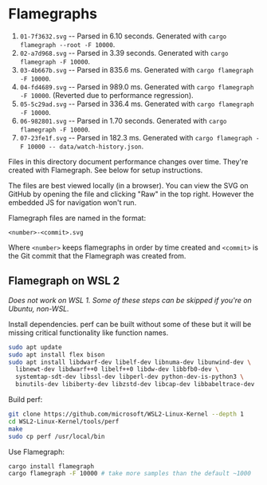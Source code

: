 # Flamegraphs

1. `01-7f3632.svg` -- Parsed in 6.10 seconds. Generated with `cargo flamegraph --root -F 10000`.
2. `02-a7d968.svg` -- Parsed in 3.39 seconds. Generated with `cargo flamegraph -F 10000`.
3. `03-4b667b.svg` -- Parsed in 835.6 ms. Generated with `cargo flamegraph -F 10000`.
4. `04-fd4689.svg` -- Parsed in 989.0 ms. Generated with `cargo flamegraph -F 10000`. (Reverted due to performance regression).
5. `05-5c29ad.svg` -- Parsed in 336.4 ms. Generated with `cargo flamegraph -F 10000`.
6. `06-982801.svg` -- Parsed in 1.70 seconds. Generated with `cargo flamegraph -F 10000`.
7. `07-23fe1f.svg` -- Parsed in 182.3 ms. Generated with `cargo flamegraph -F 10000 -- data/watch-history.json`.

Files in this directory document performance changes over time. They're created with Flamegraph. See below for setup instructions.

The files are best viewed locally (in a browser). You can view the SVG on GitHub by opening the file and clicking "Raw" in the top right. However the embedded JS for navigation won't run.

Flamegraph files are named in the format:

```
<number>-<commit>.svg
```

Where `<number>` keeps flamegraphs in order by time created and `<commit>` is the Git commit that the Flamegraph was created from.

## Flamegraph on WSL 2

_Does not work on WSL 1. Some of these steps can be skipped if you're on Ubuntu, non-WSL._

Install dependencies. perf can be built without some of these but it will be missing critical functionality like function names.

```sh
sudo apt update
sudo apt install flex bison
sudo apt install libdwarf-dev libelf-dev libnuma-dev libunwind-dev \
  libnewt-dev libdwarf++0 libelf++0 libdw-dev libbfb0-dev \
  systemtap-sdt-dev libssl-dev libperl-dev python-dev-is-python3 \
  binutils-dev libiberty-dev libzstd-dev libcap-dev libbabeltrace-dev
```

Build perf:

```sh
git clone https://github.com/microsoft/WSL2-Linux-Kernel --depth 1
cd WSL2-Linux-Kernel/tools/perf
make
sudo cp perf /usr/local/bin
```

Use Flamegraph:

```sh
cargo install flamegraph
cargo flamegraph -F 10000 # take more samples than the default ~1000
```
